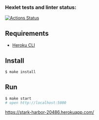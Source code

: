 ### Hexlet tests and linter status:
[![Actions Status](https://github.com/vsorrokin/frontend-project-lvl4/workflows/hexlet-check/badge.svg)](https://github.com/vsorrokin/frontend-project-lvl4/actions)

## Requirements

* [Heroku CLI](https://devcenter.heroku.com/articles/heroku-cli)

## Install

```sh
$ make install
```

## Run

```sh
$ make start
# open http://localhost:5000
```


https://stark-harbor-20486.herokuapp.com/